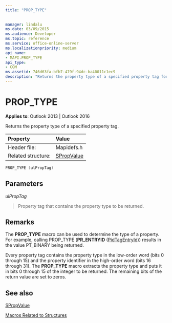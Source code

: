 ```yaml
---
title: "PROP_TYPE"
 
 
manager: lindalu
ms.date: 03/09/2015
ms.audience: Developer
ms.topic: reference
ms.service: office-online-server
ms.localizationpriority: medium
api_name:
- MAPI.PROP_TYPE
api_type:
- COM
ms.assetid: 746d63fa-bfb7-479f-94dc-ba40011c1ec9
description: "Returns the property type of a specified property tag for Outlook 2013 and Outlook 2016."
---
```


# PROP_TYPE

  
  
**Applies to**: Outlook 2013 | Outlook 2016 
  
Returns the property type of a specified property tag.
  
|Property |Value |
|:-----|:-----|
|Header file:  <br/> |Mapidefs.h  <br/> |
|Related structure:  <br/> |[SPropValue](spropvalue.md) <br/> |
   
```cpp
PROP_TYPE (ulPropTag)
```

## Parameters

 _ulPropTag_
  
> Property tag that contains the property type to be returned.
    
## Remarks

The **PROP_TYPE** macro can be used to determine the type of a property. For example, calling PROP_TYPE (**PR_ENTRYID** ([PidTagEntryId](pidtagentryid-canonical-property.md))) results in the value PT_BINARY being returned.
  
Every property tag contains the property type in the low-order word (bits 0 through 15) and the property identifier in the high-order word (bits 16 through 31). The **PROP_TYPE** macro extracts the property type and puts it in bits 0 through 15 of the integer to be returned. The remaining bits of the return value are set to zeros. 
  
## See also



[SPropValue](spropvalue.md)


[Macros Related to Structures](macros-related-to-structures.md)

